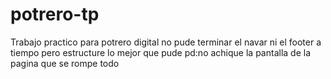 # potrero-tp
Trabajo practico para potrero digital
no pude terminar el navar ni el footer a tiempo pero estructure lo mejor que pude
pd:no achique la pantalla de la pagina que se rompe todo
